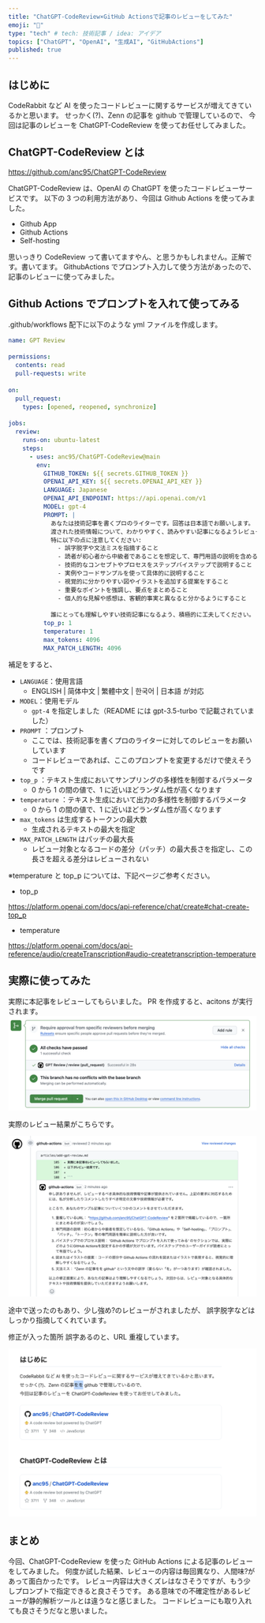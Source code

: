```yaml
---
title: "ChatGPT-CodeReview×GitHub Actionsで記事のレビューをしてみた"
emoji: "🐤"
type: "tech" # tech: 技術記事 / idea: アイデア
topics: ["ChatGPT", "OpenAI", "生成AI", "GitHubActions"]
published: true
---
```


## はじめに

CodeRabbit など AI を使ったコードレビューに関するサービスが増えてきているかと思います。
せっかく(?)、Zenn の記事を github で管理しているので、
今回は記事のレビューを ChatGPT-CodeReview を使ってお任せしてみました。

## ChatGPT-CodeReview とは

https://github.com/anc95/ChatGPT-CodeReview

ChatGPT-CodeReview は、OpenAI の ChatGPT を使ったコードレビューサービスです。
以下の 3 つの利用方法があり、今回は Github Actions を使ってみました。

- Github App
- Github Actions
- Self-hosting

思いっきり CodeReview って書いてますやん、と思うかもしれません。正解です。書いてます。
GithubActions でプロンプト入力して使う方法があったので、記事のレビューに使ってみました。

## Github Actions でプロンプトを入れて使ってみる

.github/workflows 配下に以下のような yml ファイルを作成します。

```yml
name: GPT Review

permissions:
  contents: read
  pull-requests: write

on:
  pull_request:
    types: [opened, reopened, synchronize]

jobs:
  review:
    runs-on: ubuntu-latest
    steps:
      - uses: anc95/ChatGPT-CodeReview@main
        env:
          GITHUB_TOKEN: ${{ secrets.GITHUB_TOKEN }}
          OPENAI_API_KEY: ${{ secrets.OPENAI_API_KEY }}
          LANGUAGE: Japanese
          OPENAI_API_ENDPOINT: https://api.openai.com/v1
          MODEL: gpt-4
          PROMPT: |
            あなたは技術記事を書くプロのライターです。回答は日本語でお願いします。
            渡された技術情報について、わかりやすく、読みやすい記事になるようレビューしてください。
            特に以下の点に注意してください:
              - 誤字脱字や文法ミスを指摘すること
              - 読者が初心者から中級者であることを想定して、専門用語の説明を含めること
              - 技術的なコンセプトやプロセスをステップバイステップで説明すること
              - 実例やコードサンプルを使って具体的に説明すること
              - 視覚的に分かりやすい図やイラストを追加する提案をすること
              - 重要なポイントを強調し、要点をまとめること
              - 個人的な見解や感想は、客観的事実と異なると分かるようにすること

            誰にとっても理解しやすい技術記事になるよう、積極的に工夫してください。
          top_p: 1
          temperature: 1
          max_tokens: 4096
          MAX_PATCH_LENGTH: 4096
```

補足をすると、

- `LANGUAGE`：使用言語
  - ENGLISH | 简体中文 | 繁體中文 | 한국어 | 日本語 が対応
- `MODEL`：使用モデル
  - `gpt-4` を指定しました（README には gpt-3.5-turbo で記載されていました）
- `PROMPT` ：プロンプト
  - ここでは、技術記事を書くプロのライターに対してのレビューをお願いしています
  - コードレビューであれば、ここのプロンプトを変更するだけで使えそうです
- `top_p` ：テキスト生成においてサンプリングの多様性を制御するパラメータ
  - 0 から 1 の間の値で、1 に近いほどランダム性が高くなります
- `temperature` ：テキスト生成において出力の多様性を制御するパラメータ
  - 0 から 1 の間の値で、1 に近いほどランダム性が高くなります
- `max_tokens` は生成するトークンの最大数
  - 生成されるテキストの最大を指定
- `MAX_PATCH_LENGTH` はパッチの最大長
  - レビュー対象となるコードの差分（パッチ）の最大長さを指定し、この長さを超える差分はレビューされない

※temperature と top_p については、下記ページご参考ください。

- top_p

https://platform.openai.com/docs/api-reference/chat/create#chat-create-top_p

- temperature

https://platform.openai.com/docs/api-reference/audio/createTranscription#audio-createtranscription-temperature

## 実際に使ってみた

実際に本記事をレビューしてもらいました。
PR を作成すると、acitons が実行されます。
![](/images/codereview3.png)

実際のレビュー結果がこちらです。

![](/images/codereview2.png)

途中で送ったのもあり、少し強め?のレビューがされましたが、
誤字脱字などはしっかり指摘してくれています。

修正が入った箇所
誤字あるのと、URL 重複しています。

![](/images/codereview1.png)

## まとめ

今回、ChatGPT-CodeReview を使った GitHub Actions による記事のレビューをしてみました。
何度か試した結果、レビューの内容は毎回異なり、人間味?があって面白かったです。
レビュー内容は大きくズレはなさそうですが、もう少しプロンプトで指定できると良さそうです。
ある意味での不確定性があるレビューが静的解析ツールとは違うなと感じました。
コードレビューにも取り入れても良さそうだなと思いました。

